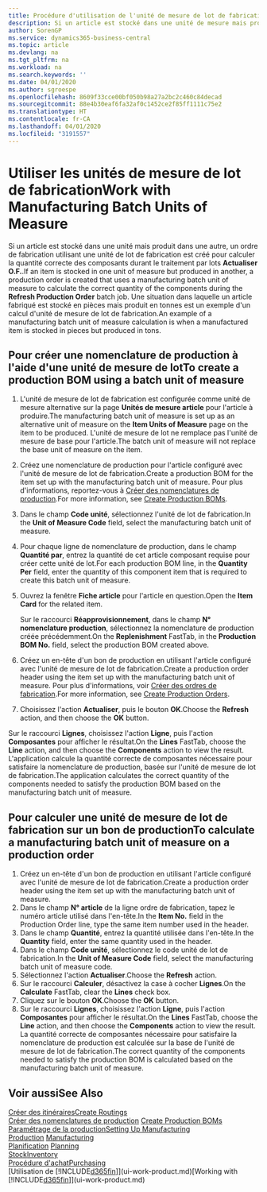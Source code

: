 ```yaml
---
title: Procédure d'utilisation de l'unité de mesure de lot de fabrication | Microsoft Docs
description: Si un article est stocké dans une unité de mesure mais produit dans une autre, le bon de production doit utiliser une unité de mesure de lot de fabrication pour calculer la quantité correcte des composantes. Une situation dans laquelle un article fabriqué est stocké en pièces mais produit en tonnes est un exemple d'un calcul d'unité de mesure de lot de fabrication.
author: SorenGP
ms.service: dynamics365-business-central
ms.topic: article
ms.devlang: na
ms.tgt_pltfrm: na
ms.workload: na
ms.search.keywords: ''
ms.date: 04/01/2020
ms.author: sgroespe
ms.openlocfilehash: 8609f33cce00bf050b98a27a2bc2c460c84decad
ms.sourcegitcommit: 88e4b30eaf6fa32af0c1452ce2f85ff1111c75e2
ms.translationtype: HT
ms.contentlocale: fr-CA
ms.lasthandoff: 04/01/2020
ms.locfileid: "3191557"
---
```

# <a name="work-with-manufacturing-batch-units-of-measure"></a><span data-ttu-id="aa808-104">Utiliser les unités de mesure de lot de fabrication</span><span class="sxs-lookup"><span data-stu-id="aa808-104">Work with Manufacturing Batch Units of Measure</span></span>
<span data-ttu-id="aa808-105">Si un article est stocké dans une unité mais produit dans une autre, un ordre de fabrication utilisant une unité de lot de fabrication est créé pour calculer la quantité correcte des composants durant le traitement par lots **Actualiser O.F.**.</span><span class="sxs-lookup"><span data-stu-id="aa808-105">If an item is stocked in one unit of measure but produced in another, a production order is created that uses a manufacturing batch unit of measure to calculate the correct quantity of the components during the **Refresh Production Order** batch job.</span></span> <span data-ttu-id="aa808-106">Une situation dans laquelle un article fabriqué est stocké en pièces mais produit en tonnes est un exemple d'un calcul d'unité de mesure de lot de fabrication.</span><span class="sxs-lookup"><span data-stu-id="aa808-106">An example of a manufacturing batch unit of measure calculation is when a manufactured item is stocked in pieces but produced in tons.</span></span>  

## <a name="to-create-a-production-bom-using-a-batch-unit-of-measure"></a><span data-ttu-id="aa808-107">Pour créer une nomenclature de production à l'aide d'une unité de mesure de lot</span><span class="sxs-lookup"><span data-stu-id="aa808-107">To create a production BOM using a batch unit of measure</span></span>  
1.  <span data-ttu-id="aa808-108">L'unité de mesure de lot de fabrication est configurée comme unité de mesure alternative sur la page **Unités de mesure article** pour l'article à produire.</span><span class="sxs-lookup"><span data-stu-id="aa808-108">The manufacturing batch unit of measure is set up as an alternative unit of measure on the **Item Units of Measure** page on the item to be produced.</span></span> <span data-ttu-id="aa808-109">L'unité de mesure de lot ne remplace pas l'unité de mesure de base pour l'article.</span><span class="sxs-lookup"><span data-stu-id="aa808-109">The batch unit of measure will not replace the base unit of measure on the item.</span></span>  
2.  <span data-ttu-id="aa808-110">Créez une nomenclature de production pour l'article configuré avec l'unité de mesure de lot de fabrication.</span><span class="sxs-lookup"><span data-stu-id="aa808-110">Create a production BOM for the item set up with the manufacturing batch unit of measure.</span></span> <span data-ttu-id="aa808-111">Pour plus d'informations, reportez-vous à [Créer des nomenclatures de production](production-how-to-create-production-boms.md).</span><span class="sxs-lookup"><span data-stu-id="aa808-111">For more information, see [Create Production BOMs](production-how-to-create-production-boms.md).</span></span>  
3.  <span data-ttu-id="aa808-112">Dans le champ **Code unité**, sélectionnez l'unité de lot de fabrication.</span><span class="sxs-lookup"><span data-stu-id="aa808-112">In the **Unit of Measure Code** field, select the manufacturing batch unit of measure.</span></span>  
4.  <span data-ttu-id="aa808-113">Pour chaque ligne de nomenclature de production, dans le champ **Quantité par**, entrez la quantité de cet article composant requise pour créer cette unité de lot.</span><span class="sxs-lookup"><span data-stu-id="aa808-113">For each production BOM line, in the **Quantity Per** field, enter the quantity of this component item that is required to create this batch unit of measure.</span></span>  
5.  <span data-ttu-id="aa808-114">Ouvrez la fenêtre **Fiche article** pour l'article en question.</span><span class="sxs-lookup"><span data-stu-id="aa808-114">Open the **Item Card** for the related item.</span></span>  

    <span data-ttu-id="aa808-115">Sur le raccourci **Réapprovisionnement**, dans le champ **N° nomenclature production**, sélectionnez la nomenclature de production créée précédemment.</span><span class="sxs-lookup"><span data-stu-id="aa808-115">On the **Replenishment** FastTab, in the **Production BOM No.** field, select the production BOM created above.</span></span>  
6.  <span data-ttu-id="aa808-116">Créez un en-tête d'un bon de production en utilisant l'article configuré avec l'unité de mesure de lot de fabrication.</span><span class="sxs-lookup"><span data-stu-id="aa808-116">Create a production order header using the item set up with the manufacturing batch unit of measure.</span></span> <span data-ttu-id="aa808-117">Pour plus d'informations, voir [Créer des ordres de fabrication](production-how-to-create-production-orders.md).</span><span class="sxs-lookup"><span data-stu-id="aa808-117">For more information, see [Create Production Orders](production-how-to-create-production-orders.md).</span></span>  
7.  <span data-ttu-id="aa808-118">Choisissez l'action **Actualiser**, puis le bouton **OK**.</span><span class="sxs-lookup"><span data-stu-id="aa808-118">Choose the **Refresh** action, and then choose  the **OK** button.</span></span>  

<span data-ttu-id="aa808-119">Sur le raccourci **Lignes**, choisissez l'action **Ligne**, puis l'action **Composantes** pour afficher le résultat.</span><span class="sxs-lookup"><span data-stu-id="aa808-119">On the **Lines** FastTab, choose the **Line** action, and then choose the **Components** action to view the result.</span></span> <span data-ttu-id="aa808-120">L'application calcule la quantité correcte de composantes nécessaire pour satisfaire la nomenclature de production, basée sur l'unité de mesure de lot de fabrication.</span><span class="sxs-lookup"><span data-stu-id="aa808-120">The application calculates the correct quantity of the components needed to satisfy the production BOM based on the manufacturing batch unit of measure.</span></span>  

## <a name="to-calculate-a-manufacturing-batch-unit-of-measure-on-a-production-order"></a><span data-ttu-id="aa808-121">Pour calculer une unité de mesure de lot de fabrication sur un bon de production</span><span class="sxs-lookup"><span data-stu-id="aa808-121">To calculate a manufacturing batch unit of measure on a production order</span></span>  
1.  <span data-ttu-id="aa808-122">Créez un en-tête d'un bon de production en utilisant l'article configuré avec l'unité de mesure de lot de fabrication.</span><span class="sxs-lookup"><span data-stu-id="aa808-122">Create a production order header using the item set up with the manufacturing batch unit of measure.</span></span>  
2.  <span data-ttu-id="aa808-123">Dans le champ **N° article** de la ligne ordre de fabrication, tapez le numéro article utilisé dans l'en-tête.</span><span class="sxs-lookup"><span data-stu-id="aa808-123">In the **Item No.** field in the Production Order line, type the same item number used in the header.</span></span>  
3.  <span data-ttu-id="aa808-124">Dans le champ **Quantité**, entrez la quantité utilisée dans l'en-tête.</span><span class="sxs-lookup"><span data-stu-id="aa808-124">In the **Quantity** field, enter the same quantity used in the header.</span></span>  
4.  <span data-ttu-id="aa808-125">Dans le champ **Code unité**, sélectionnez le code unité de lot de fabrication.</span><span class="sxs-lookup"><span data-stu-id="aa808-125">In the **Unit of Measure Code** field, select the manufacturing batch unit of measure code.</span></span>  
5.  <span data-ttu-id="aa808-126">Sélectionnez l'action **Actualiser**.</span><span class="sxs-lookup"><span data-stu-id="aa808-126">Choose the **Refresh** action.</span></span>
6.  <span data-ttu-id="aa808-127">Sur le raccourci **Calculer**, désactivez la case à cocher **Lignes**.</span><span class="sxs-lookup"><span data-stu-id="aa808-127">On the **Calculate** FastTab, clear the **Lines** check box.</span></span>  
7.  <span data-ttu-id="aa808-128">Cliquez sur le bouton **OK**.</span><span class="sxs-lookup"><span data-stu-id="aa808-128">Choose the **OK** button.</span></span>  
8.  <span data-ttu-id="aa808-129">Sur le raccourci **Lignes**, choisissez l'action **Ligne**, puis l'action **Composantes** pour afficher le résultat.</span><span class="sxs-lookup"><span data-stu-id="aa808-129">On the **Lines** FastTab, choose the **Line** action, and then choose the **Components** action to view the result.</span></span> <span data-ttu-id="aa808-130">La quantité correcte de composantes nécessaire pour satisfaire la nomenclature de production est calculée sur la base de l'unité de mesure de lot de fabrication.</span><span class="sxs-lookup"><span data-stu-id="aa808-130">The correct quantity of the components needed to satisfy the production BOM is calculated based on the manufacturing batch unit of measure.</span></span>  

## <a name="see-also"></a><span data-ttu-id="aa808-131">Voir aussi</span><span class="sxs-lookup"><span data-stu-id="aa808-131">See Also</span></span>  
[<span data-ttu-id="aa808-132">Créer des itinéraires</span><span class="sxs-lookup"><span data-stu-id="aa808-132">Create Routings</span></span>](production-how-to-create-routings.md)  
<span data-ttu-id="aa808-133">[Créer des nomenclatures de production](production-how-to-create-production-boms.md)   </span><span class="sxs-lookup"><span data-stu-id="aa808-133">[Create Production BOMs](production-how-to-create-production-boms.md)   </span></span>  
[<span data-ttu-id="aa808-134">Paramétrage de la production</span><span class="sxs-lookup"><span data-stu-id="aa808-134">Setting Up Manufacturing</span></span>](production-configure-production-processes.md)  
<span data-ttu-id="aa808-135">[Production](production-manage-manufacturing.md)  </span><span class="sxs-lookup"><span data-stu-id="aa808-135">[Manufacturing](production-manage-manufacturing.md)  </span></span>  
<span data-ttu-id="aa808-136">[Planification](production-planning.md) </span><span class="sxs-lookup"><span data-stu-id="aa808-136">[Planning](production-planning.md) </span></span>  
[<span data-ttu-id="aa808-137">Stock</span><span class="sxs-lookup"><span data-stu-id="aa808-137">Inventory</span></span>](inventory-manage-inventory.md)  
[<span data-ttu-id="aa808-138">Procédure d'achat</span><span class="sxs-lookup"><span data-stu-id="aa808-138">Purchasing</span></span>](purchasing-manage-purchasing.md)  
<span data-ttu-id="aa808-139">[Utilisation de [!INCLUDE[d365fin](includes/d365fin_md.md)]](ui-work-product.md)</span><span class="sxs-lookup"><span data-stu-id="aa808-139">[Working with [!INCLUDE[d365fin](includes/d365fin_md.md)]](ui-work-product.md)</span></span>  
